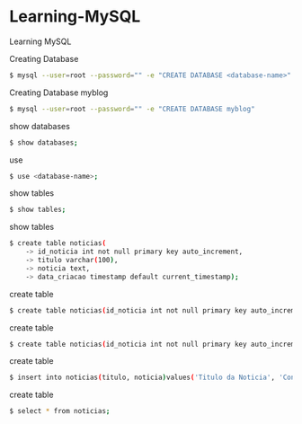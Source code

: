 # Learning-MySQL
Learning MySQL



Creating Database <database-name>
```sh
$ mysql --user=root --password="" -e "CREATE DATABASE <database-name>"
```

Creating Database myblog
```sh
$ mysql --user=root --password="" -e "CREATE DATABASE myblog"
```

show databases
```sh
$ show databases;
```

use <database-name>
```sh
$ use <database-name>;
```
  
show tables
```sh
$ show tables;
```

show tables
```sh
$ create table noticias(
    -> id_noticia int not null primary key auto_increment,
    -> titulo varchar(100),
    -> noticia text,
    -> data_criacao timestamp default current_timestamp);

```

create table
```sh
$ create table noticias(id_noticia int not null primary key auto_increment, titulo varchar(100), noticia text, data_criacao timestamp default current_timestamp);
```

create table
```sh
$ create table noticias(id_noticia int not null primary key auto_increment, titulo varchar(100), noticia text, data_criacao timestamp default current_times
```

create table
```sh
$ insert into noticias(titulo, noticia)values('Titulo da Noticia', 'Conteudo da Noticia');
```

create table
```sh
$ select * from noticias;
```
